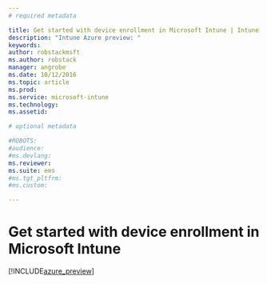 ```yaml
---
# required metadata

title: Get started with device enrollment in Microsoft Intune | Intune Azure preview | Microsoft Docs
description: "Intune Azure preview: "
keywords:
author: robstackmsftms.author: robstack
manager: angrobe
ms.date: 10/12/2016
ms.topic: article
ms.prod:
ms.service: microsoft-intune
ms.technology:
ms.assetid: 

# optional metadata

#ROBOTS:
#audience:
#ms.devlang:
ms.reviewer: 
ms.suite: ems
#ms.tgt_pltfrm:
#ms.custom:

---
```


# Get started with device enrollment in Microsoft Intune


[!INCLUDE[azure_preview](../includes/azure_preview.md)]